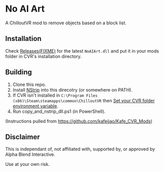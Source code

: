 # No AI Art

A ChilloutVR mod to remove objects based on a block list.

## Installation
Check [Releases(FIXME)]() for the latest `NoAIArt.dll` and put it in your mods folder in CVR's installation directory.

## Building
1. Clone this repo.
2. Install [NStrip](https://github.com/bbepis/NStrip) into this direcotry (or somewhere on PATH).
3. If CVR isn't installed in `C:\Program Files (x86)\Steam\steamapps\common\ChilloutVR` then [Set your CVR folder environment variable](https://github.com/kafeijao/Kafe_CVR_Mods#set-cvr-folder-environment-variable).
4. Run copy_and_nstrip_dll.ps1 (in PowerShell).

(Instructions pulled from https://github.com/kafeijao/Kafe_CVR_Mods)

## Disclaimer

This is independant of, not affiliated with, supported by, or approved by Alpha Blend Interactive.

Use at your own risk.
